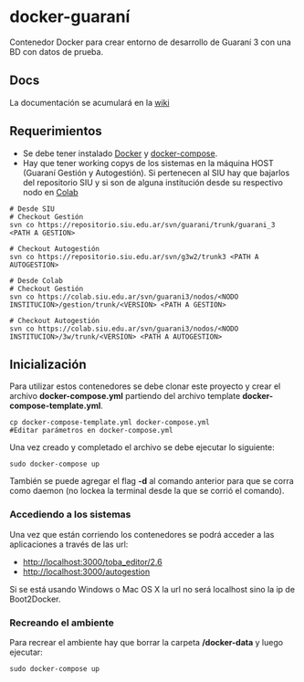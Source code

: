 # docker-guaraní
Contenedor Docker para crear entorno de desarrollo de Guaraní 3 con una BD con datos de prueba. 

## Docs
La documentación se acumulará en la [wiki](https://github.com/SIU-Toba/docker-guarani/wiki)

## Requerimientos
 * Se debe tener instalado [Docker](https://docs.docker.com/installation/) y [docker-compose](https://docs.docker.com/compose/install/).
 * Hay que tener working copys de los sistemas en la máquina HOST (Guaraní Gestión y Autogestión). Si pertenecen al SIU hay que bajarlos del repositorio SIU y si son de alguna institución desde su respectivo nodo en [Colab](https://colab.siu.edu.ar/trac/guarani3)

```
# Desde SIU
# Checkout Gestión
svn co https://repositorio.siu.edu.ar/svn/guarani/trunk/guarani_3 <PATH A GESTION>

# Checkout Autogestión
svn co https://repositorio.siu.edu.ar/svn/g3w2/trunk3 <PATH A AUTOGESTION>
```

```
# Desde Colab
# Checkout Gestión
svn co https://colab.siu.edu.ar/svn/guarani3/nodos/<NODO INSTITUCION>/gestion/trunk/<VERSION> <PATH A GESTION>

# Checkout Autogestión
svn co https://colab.siu.edu.ar/svn/guarani3/nodos/<NODO INSTITUCION>/3w/trunk/<VERSION> <PATH A AUTOGESTION>
```

## Inicialización

Para utilizar estos contenedores se debe clonar este proyecto y crear el archivo **docker-compose.yml** partiendo del archivo
template **docker-compose-template.yml**.

```
cp docker-compose-template.yml docker-compose.yml
#Editar parámetros en docker-compose.yml
```

Una vez creado y completado el archivo se debe ejecutar lo siguiente:

```
sudo docker-compose up 
```

También se puede agregar el flag **-d** al comando anterior para que se corra como daemon (no lockea la terminal desde la que se corrió el comando).

### Accediendo a los sistemas

Una vez que están corriendo los contenedores se podrá acceder a las aplicaciones a través de las url:
 
 * [http://localhost:3000/toba_editor/2.6](http://localhost:3000/toba_editor/2.6)
 * [http://localhost:3000/autogestion](http://localhost:3000/autogestion)

Si se está usando Windows o Mac OS X la url no será localhost sino la ip de Boot2Docker.

### Recreando el ambiente

Para recrear el ambiente hay que borrar la carpeta **<PATH A GESTION>/docker-data** y luego ejecutar:
 
 ```
 sudo docker-compose up 
 ```